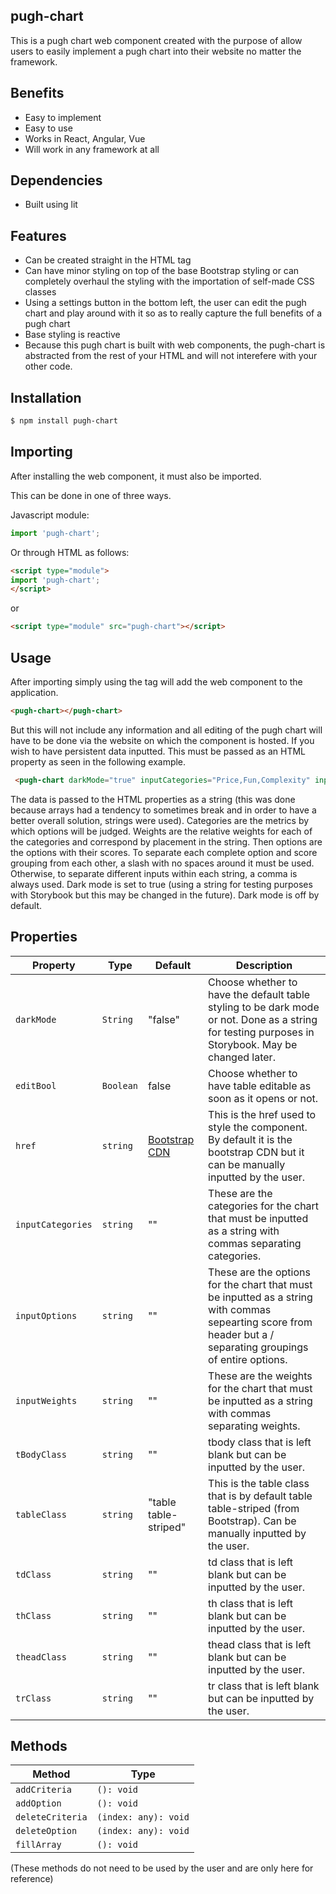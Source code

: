 ## pugh-chart

This is a pugh chart web component created with the purpose
of allow users to easily implement a pugh chart into their website
no matter the framework.

## Benefits
 - Easy to implement
 - Easy to use
 - Works in React, Angular, Vue
 - Will work in any framework at all

## Dependencies
 -  Built using lit

## Features
 - Can be created straight in the HTML tag
 - Can have minor styling on top of the base Bootstrap styling 
 or can completely overhaul the styling with the importation of
 self-made CSS classes
 - Using a settings button in the bottom left, the user can edit
 the pugh chart and play around with it so as to really capture
 the full benefits of a pugh chart
 - Base styling is reactive
 - Because this pugh chart is built with web components, the pugh-chart
 is abstracted from the rest of your HTML and will not interefere with your
 other code.

## Installation
<!-- prettier-ignore -->
```bash
$ npm install pugh-chart
```

## Importing
After installing the web component, it must also be imported.

This can be done in one of three ways.

Javascript module:
<!-- prettier-ignore -->
```js
import 'pugh-chart';
```

Or through HTML as follows:

<!-- prettier-ignore -->
```html
<script type="module">
import 'pugh-chart';
</script>
```
or
<!-- prettier-ignore -->
```html
<script type="module" src="pugh-chart"></script>
```

## Usage
After importing simply using the tag will add the web component to the application.
```html 
<pugh-chart></pugh-chart>
```

But this will not include any information and all editing of the pugh
chart will have to be done via the website on which the component is hosted.
If you wish to have persistent data inputted. This must be passed as an 
HTML property as seen in the following example.
```html
 <pugh-chart darkMode="true" inputCategories="Price,Fun,Complexity" inputWeights = "1,2,3" inputOptions="Car,1,1,1/Bike,2,2,2"></pugh-chart>
 ```

The data is passed to the HTML properties as a string (this was done because arrays
had a tendency to sometimes break and in order to have a better overall solution, strings
were used). Categories are the metrics by which options will be judged. Weights are the
relative weights for each of the categories and correspond by placement in the string. Then
options are the options with their scores. To separate each complete option and score grouping
from each other, a slash with no spaces around it must be used. Otherwise, to separate different 
inputs within each string, a comma is always used. Dark mode is set to true (using a string
for testing purposes with Storybook but this may be changed in the future). Dark mode is off 
by default. 

## Properties

| Property          | Type      | Default                                          | Description                                    |
|-------------------|-----------|--------------------------------------------------|--------------------------------------------------|
| `darkMode`        | `String`  | "false"                                          | Choose whether to have the default table styling to be dark mode or not. Done as a string for testing purposes in Storybook. May be changed later. |
| `editBool`        | `Boolean` | false                                            | Choose whether to have table editable as soon as it opens or not. |
| `href`            | `string`  | [Bootstrap CDN](https://cdn.jsdelivr.net/npm/bootstrap@5.0.2/dist/css/bootstrap.min.css) | This is the href used to style the component. By default it is the bootstrap CDN but it can be manually inputted by the user. |
| `inputCategories` | `string`  | ""                                               | These are the categories for the chart that must be inputted as a string with commas separating categories. |
| `inputOptions`    | `string`  | ""                                               | These are the options for the chart that must be inputted as a string with commas sepearting score from header but a / separating groupings of entire options. |
| `inputWeights`    | `string`  | ""                                               | These are the weights for the chart that must be inputted as a string with commas separating weights. |
| `tBodyClass`      | `string`  | ""                                               | tbody class that is left blank but can be inputted by the user. |
| `tableClass`      | `string`  | "table table-striped"                            | This is the table class that is by default table table-striped (from Bootstrap). Can be manually inputted by the user. |
| `tdClass`         | `string`  | ""                                               | td class that is left blank but can be inputted by the user. |
| `thClass`         | `string`  | ""                                               | th class that is left blank but can be inputted by the user. |
| `theadClass`      | `string`  | ""                                               | thead class that is left blank but can be inputted by the user. |
| `trClass`         | `string`  | ""                                               | tr class that is left blank but can be inputted by the user. |

## Methods

| Method           | Type                 |
|------------------|----------------------|
| `addCriteria`    | `(): void`           |
| `addOption`      | `(): void`           |
| `deleteCriteria` | `(index: any): void` |
| `deleteOption`   | `(index: any): void` |
| `fillArray`      | `(): void`           |
(These methods do not need to be used by the user and are only here for reference)